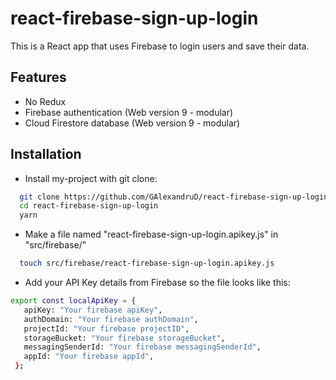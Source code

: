 # react-firebase-sign-up-login

This is a React app that uses Firebase to login users and save their data.

## Features

- No Redux
- Firebase authentication (Web version 9 - modular)
- Cloud Firestore database (Web version 9 - modular)

## Installation

- Install my-project with git clone:

```bash
  git clone https://github.com/GAlexandruD/react-firebase-sign-up-login.git
  cd react-firebase-sign-up-login
  yarn
```

- Make a file named "react-firebase-sign-up-login.apikey.js" in "src/firebase/"

```bash
  touch src/firebase/react-firebase-sign-up-login.apikey.js
```

- Add your API Key details from Firebase so the file looks like this:

```bash
export const localApiKey = {
   apiKey: "Your firebase apiKey",
   authDomain: "Your firebase authDomain",
   projectId: "Your firebase projectID",
   storageBucket: "Your firebase storageBucket",
   messagingSenderId: "Your firebase messagingSenderId",
   appId: "Your firebase appId",
 };
```
